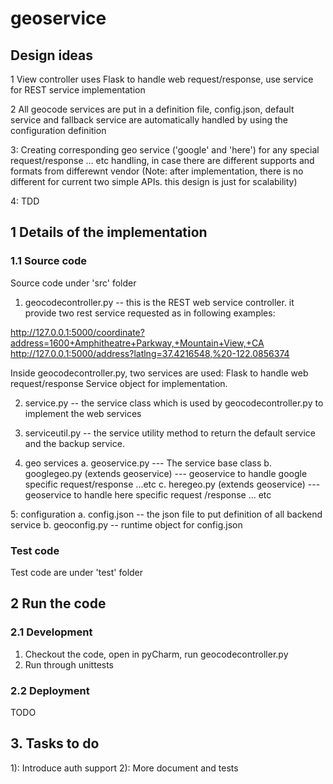# geoservice
## Design ideas
1   View controller uses Flask to handle web request/response, use service for REST service implementation

2   All geocode services are put in a definition file, config.json, default service and fallback service are automatically handled by using the configuration definition

3:  Creating corresponding geo service ('google' and 'here') for any special request/response ... etc handling, in case there are different supports and formats from differewnt vendor (Note: after implementation, there is no different for current two simple APIs. this design is just for scalability)  

4: TDD

## 1 Details of the implementation
### 1.1 Source code
Source code under 'src' folder

1. geocodecontroller.py -- this is the REST web service controller. it provide two rest service requested as in following examples:

http://127.0.0.1:5000/coordinate?address=1600+Amphitheatre+Parkway,+Mountain+View,+CA
http://127.0.0.1:5000/address?latlng=37.4216548,%20-122.0856374

Inside geocodecontroller.py, two services are used:
Flask to handle web request/response
Service object for implementation.

2. service.py -- the service class which is used by geocodecontroller.py to implement the web services

3. serviceutil.py -- the service utility method to return the default service and the backup service.

4. geo services
a. geoservice.py --- The service base class
b. googlegeo.py (extends geoservice) --- geoservice to handle google specific request/response ...etc
c. heregeo.py (extends geoservice) --- geoservice to handle here specific request /response ... etc
   
5: configuration
a. config.json -- the json file to put definition of all backend service
b. geoconfig.py -- runtime object for config.json

### Test code
Test code are under 'test' folder

## 2 Run the code
### 2.1 Development
1) Checkout the code, open in pyCharm, run geocodecontroller.py
2) Run through unittests

### 2.2 Deployment
  TODO

## 3. Tasks to do
1): Introduce auth support
2): More document and tests

